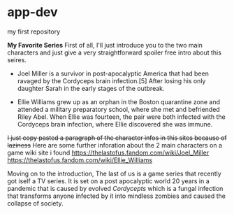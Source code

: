 # app-dev
my first repository

**My Favorite Series**
First of all, I'll just introduce you to the two main characters and just give a very straightforward spoiler free intro about this seires.

- Joel Miller is a survivor in post-apocalyptic America that had been ravaged by the Cordyceps brain infection.[5] After losing his only daughter Sarah in the early stages of the outbreak.

- Ellie Williams grew up as an orphan in the Boston quarantine zone and attended a military preparatory school, where she met and befriended Riley Abel. When Ellie was fourteen, the pair were both infected with the Cordyceps brain infection, where Ellie discovered she was immune.

~~I just copy pasted a paragraph of the character infos in this sites because of laziness~~
Here are some further inforation about the 2 main characters on a game wiki site i found
https://thelastofus.fandom.com/wiki/Joel_Miller
https://thelastofus.fandom.com/wiki/Ellie_Williams

Moving on to the introduction, The last of us is a game series that recently got iself a TV series.
It is set on a post apocalyptic world 20 years in a pandemic that is caused by evolved *Cordycepts* which is a fungal infection that transforms anyone infected by it into mindless zombies and caused the collapse of society.
